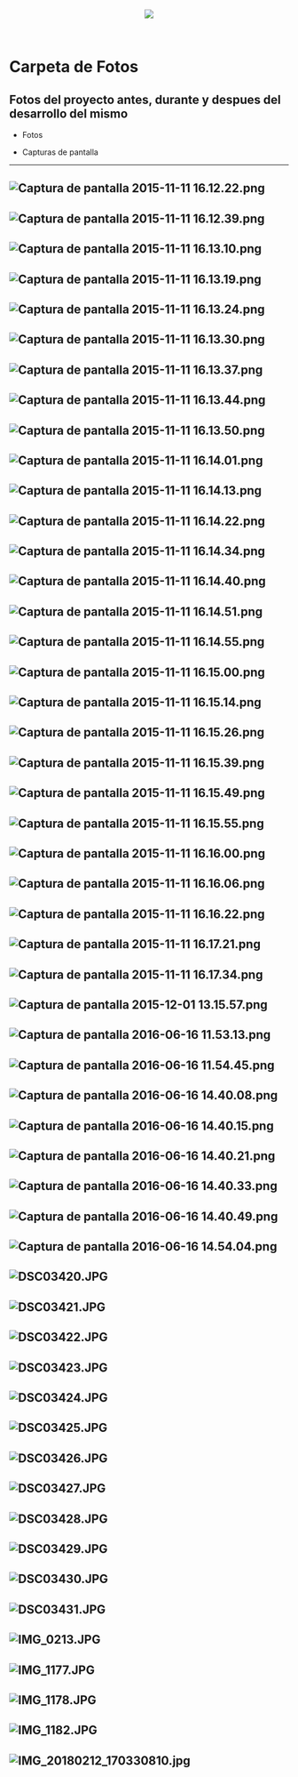 <br/>
<p align="center">
  <img src="https://avatars2.githubusercontent.com/u/15052789?v=3&s=200">
</p>
<br/>

# Carpeta de Fotos

## Fotos del proyecto antes, durante y despues del desarrollo del mismo

* Fotos

* Capturas de pantalla

---
![Captura de pantalla 2015-11-11 16.12.22.png](/Fotos/Captura%20de%20pantalla%202015-11-11%2016.12.22.png)
---
![Captura de pantalla 2015-11-11 16.12.39.png](/Fotos/Captura%20de%20pantalla%202015-11-11%2016.12.39.png)
---
![Captura de pantalla 2015-11-11 16.13.10.png](/Fotos/Captura%20de%20pantalla%202015-11-11%2016.13.10.png)
---
![Captura de pantalla 2015-11-11 16.13.19.png](/Fotos/Captura%20de%20pantalla%202015-11-11%2016.13.19.png)
---
![Captura de pantalla 2015-11-11 16.13.24.png](/Fotos/Captura%20de%20pantalla%202015-11-11%2016.13.24.png)
---
![Captura de pantalla 2015-11-11 16.13.30.png](/Fotos/Captura%20de%20pantalla%202015-11-11%2016.13.30.png)
---
![Captura de pantalla 2015-11-11 16.13.37.png](/Fotos/Captura%20de%20pantalla%202015-11-11%2016.13.37.png)
---
![Captura de pantalla 2015-11-11 16.13.44.png](/Fotos/Captura%20de%20pantalla%202015-11-11%2016.13.44.png)
---
![Captura de pantalla 2015-11-11 16.13.50.png](/Fotos/Captura%20de%20pantalla%202015-11-11%2016.13.50.png)
---
![Captura de pantalla 2015-11-11 16.14.01.png](/Fotos/Captura%20de%20pantalla%202015-11-11%2016.14.01.png)
---
![Captura de pantalla 2015-11-11 16.14.13.png](/Fotos/Captura%20de%20pantalla%202015-11-11%2016.14.13.png)
---
![Captura de pantalla 2015-11-11 16.14.22.png](/Fotos/Captura%20de%20pantalla%202015-11-11%2016.14.22.png)
---
![Captura de pantalla 2015-11-11 16.14.34.png](/Fotos/Captura%20de%20pantalla%202015-11-11%2016.14.34.png)
---
![Captura de pantalla 2015-11-11 16.14.40.png](/Fotos/Captura%20de%20pantalla%202015-11-11%2016.14.40.png)
---
![Captura de pantalla 2015-11-11 16.14.51.png](/Fotos/Captura%20de%20pantalla%202015-11-11%2016.14.51.png)
---
![Captura de pantalla 2015-11-11 16.14.55.png](/Fotos/Captura%20de%20pantalla%202015-11-11%2016.14.55.png)
---
![Captura de pantalla 2015-11-11 16.15.00.png](/Fotos/Captura%20de%20pantalla%202015-11-11%2016.15.00.png)
---
![Captura de pantalla 2015-11-11 16.15.14.png](/Fotos/Captura%20de%20pantalla%202015-11-11%2016.15.14.png)
---
![Captura de pantalla 2015-11-11 16.15.26.png](/Fotos/Captura%20de%20pantalla%202015-11-11%2016.15.26.png)
---
![Captura de pantalla 2015-11-11 16.15.39.png](/Fotos/Captura%20de%20pantalla%202015-11-11%2016.15.39.png)
---
![Captura de pantalla 2015-11-11 16.15.49.png](/Fotos/Captura%20de%20pantalla%202015-11-11%2016.15.49.png)
---
![Captura de pantalla 2015-11-11 16.15.55.png](/Fotos/Captura%20de%20pantalla%202015-11-11%2016.15.55.png)
---
![Captura de pantalla 2015-11-11 16.16.00.png](/Fotos/Captura%20de%20pantalla%202015-11-11%2016.16.00.png)
---
![Captura de pantalla 2015-11-11 16.16.06.png](/Fotos/Captura%20de%20pantalla%202015-11-11%2016.16.06.png)
---
![Captura de pantalla 2015-11-11 16.16.22.png](/Fotos/Captura%20de%20pantalla%202015-11-11%2016.16.22.png)
---
![Captura de pantalla 2015-11-11 16.17.21.png](/Fotos/Captura%20de%20pantalla%202015-11-11%2016.17.21.png)
---
![Captura de pantalla 2015-11-11 16.17.34.png](/Fotos/Captura%20de%20pantalla%202015-11-11%2016.17.34.png)
---
![Captura de pantalla 2015-12-01 13.15.57.png](/Fotos/Captura%20de%20pantalla%202015-12-01%2013.15.57.png)
---
![Captura de pantalla 2016-06-16 11.53.13.png](/Fotos/Captura%20de%20pantalla%202016-06-16%2011.53.13.png)
---
![Captura de pantalla 2016-06-16 11.54.45.png](/Fotos/Captura%20de%20pantalla%202016-06-16%2011.54.45.png)
---
![Captura de pantalla 2016-06-16 14.40.08.png](/Fotos/Captura%20de%20pantalla%202016-06-16%2014.40.08.png)
---
![Captura de pantalla 2016-06-16 14.40.15.png](/Fotos/Captura%20de%20pantalla%202016-06-16%2014.40.15.png)
---
![Captura de pantalla 2016-06-16 14.40.21.png](/Fotos/Captura%20de%20pantalla%202016-06-16%2014.40.21.png)
---
![Captura de pantalla 2016-06-16 14.40.33.png](/Fotos/Captura%20de%20pantalla%202016-06-16%2014.40.33.png)
---
![Captura de pantalla 2016-06-16 14.40.49.png](/Fotos/Captura%20de%20pantalla%202016-06-16%2014.40.49.png)
---
![Captura de pantalla 2016-06-16 14.54.04.png](/Fotos/Captura%20de%20pantalla%202016-06-16%2014.54.04.png)
---
![DSC03420.JPG](/Fotos/DSC03420.JPG)
---
![DSC03421.JPG](/Fotos/DSC03421.JPG)
---
![DSC03422.JPG](/Fotos/DSC03422.JPG)
---
![DSC03423.JPG](/Fotos/DSC03423.JPG)
---
![DSC03424.JPG](/Fotos/DSC03424.JPG)
---
![DSC03425.JPG](/Fotos/DSC03425.JPG)
---
![DSC03426.JPG](/Fotos/DSC03426.JPG)
---
![DSC03427.JPG](/Fotos/DSC03427.JPG)
---
![DSC03428.JPG](/Fotos/DSC03428.JPG)
---
![DSC03429.JPG](/Fotos/DSC03429.JPG)
---
![DSC03430.JPG](/Fotos/DSC03430.JPG)
---
![DSC03431.JPG](/Fotos/DSC03431.JPG)
---
![IMG_0213.JPG](/Fotos/IMG_0213.JPG)
---
![IMG_1177.JPG](/Fotos/IMG_1177.JPG)
---
![IMG_1178.JPG](/Fotos/IMG_1178.JPG)
---
![IMG_1182.JPG](/Fotos/IMG_1182.JPG)
---
![IMG_20180212_170330810.jpg](/Fotos/IMG_20180212_170330810.jpg)
---

